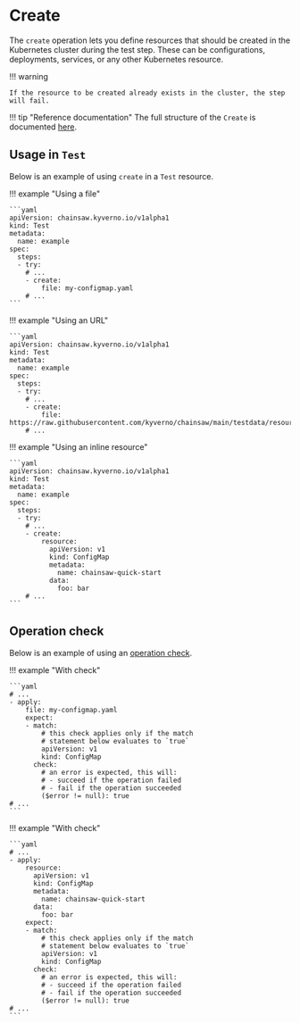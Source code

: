 # Create

The `create` operation lets you define resources that should be created in the Kubernetes cluster during the test step.
These can be configurations, deployments, services, or any other Kubernetes resource.

!!! warning

    If the resource to be created already exists in the cluster, the step will fail.

!!! tip "Reference documentation"
    The full structure of the `Create` is documented [here](../apis/chainsaw.v1alpha1.md#chainsaw-kyverno-io-v1alpha1-Create).


## Usage in `Test`

Below is an example of using `create` in a `Test` resource.

!!! example "Using a file"

    ```yaml
    apiVersion: chainsaw.kyverno.io/v1alpha1
    kind: Test
    metadata:
      name: example
    spec:
      steps:
      - try:
        # ...
        - create:
            file: my-configmap.yaml
        # ...
    ```

!!! example "Using an URL"

    ```yaml
    apiVersion: chainsaw.kyverno.io/v1alpha1
    kind: Test
    metadata:
      name: example
    spec:
      steps:
      - try:
        # ...
        - create:
            file: https://raw.githubusercontent.com/kyverno/chainsaw/main/testdata/resource/valid.yaml
        # ...

!!! example "Using an inline resource"

    ```yaml
    apiVersion: chainsaw.kyverno.io/v1alpha1
    kind: Test
    metadata:
      name: example
    spec:
      steps:
      - try:
        # ...
        - create:
            resource:
              apiVersion: v1
              kind: ConfigMap
              metadata:
                name: chainsaw-quick-start
              data:
                foo: bar
        # ...
    ```

## Operation check

Below is an example of using an [operation check](./check.md#create).

!!! example "With check"

    ```yaml
    # ...
    - apply:
        file: my-configmap.yaml
        expect:
        - match:
            # this check applies only if the match
            # statement below evaluates to `true`
            apiVersion: v1
            kind: ConfigMap
          check:
            # an error is expected, this will:
            # - succeed if the operation failed
            # - fail if the operation succeeded
            ($error != null): true
    # ...
    ```

!!! example "With check"

    ```yaml
    # ...
    - apply:
        resource:
          apiVersion: v1
          kind: ConfigMap
          metadata:
            name: chainsaw-quick-start
          data:
            foo: bar
        expect:
        - match:
            # this check applies only if the match
            # statement below evaluates to `true`
            apiVersion: v1
            kind: ConfigMap
          check:
            # an error is expected, this will:
            # - succeed if the operation failed
            # - fail if the operation succeeded
            ($error != null): true
    # ...
    ```

